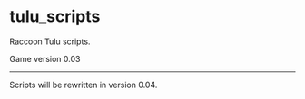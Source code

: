 # tulu_scripts
Raccoon Tulu scripts.

Game version 0.03
_____________________
Scripts will be rewritten in version 0.04.
